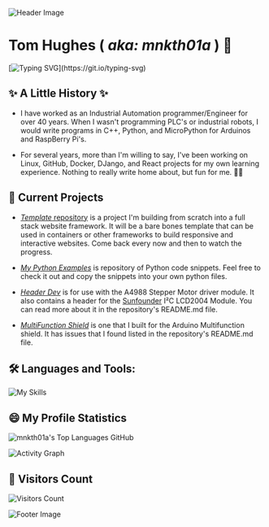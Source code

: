 <!--
**mnkth01a/mnkth01a** is a ✨ _special_ ✨ repository because its `README.md` (this file) appears on your GitHub profile.

Here are some ideas to get you started:

- 🔭 I’m currently working on ...
- 🌱 I’m currently learning ...
- 👯 I’m looking to collaborate on ...
- 🤔 I’m looking for help with ...
- 💬 Ask me about ...
- 📫 How to reach me: ...
- 😄 Pronouns: ...
- ⚡ Fun fact: ...
-->

![Header Image](https://capsule-render.vercel.app/api?type=waving&height=100%&color=1e90ff&height=40&section=header)

# Tom Hughes ( _aka: mnkth01a_ ) 👋

[![Typing SVG](https://readme-typing-svg.demolab.com?font=Abril+Fatface&size=32&duration=4000&pause=1500&color=f8f8ff&center=true&vCenter=true&width=820&height=50&lines=Welcome+to+the+mnkth01a+repository!;Feel+free+to+checkout+my+repositories!;I+hope+you+can+find+somethng+you+can+use!)](https://git.io/typing-svg)

## ✨ A Little History ✨

- I have worked as an Industrial Automation programmer/Engineer for over 40 years. When I wasn't programming PLC's or
industrial robots, I would write programs in C++, Python, and MicroPython for Arduinos and RaspBerry Pi's.

- For several years, more than I'm willing to say, I've been working on Linux, GitHub, Docker, DJango, and React projects for my own learning experience. Nothing to really write home about, but fun for me. 🏋️‍♂️  

## 🔭 Current Projects

- [_Template_ repository](https://github.com/mnkth01a/templates.git) is a project I'm building from scratch into a full stack website framework. It will be a bare bones template that can be used in containers or other frameworks to build responsive and interactive websites. Come back every now and then to watch the progress.

- [_My Python Examples_](https://github.com/mnkth01a/mypython_examples.git) is repository of Python code snippets.  Feel free to check it out and copy the snippets into your own python files.

- [_Header Dev_](https://github.com/mnkth01a/header_dev.git) is for use with the A4988 Stepper Motor driver module. It also contains a header for the [Sunfounder](https://www.sunfounder.com/) I²C LCD2004 Module.  You can read more about it in the repository's README.md file.

- [_MultiFunction Shield_](https://github.com/mnkth01a/MultiFunction_Shield.git) is one that I built for the Arduino Multifunction shield. It has issues that I found listed in the repository's README.md file.

## 🛠️ **Languages and Tools:**  

![My Skills](https://skillicons.dev/icons?i=linux,bash,powershell,vscode,python,cpp,html,css,git,github,arduino,mysql,kubernetes,docker,tailwind,js,react,nodejs,mongodb,firebase,md,ruby,stackoverflow&perline=13)

## 😄 My Profile Statistics

![mnkth01a's Top Languages GitHub](https://github-readme-stats.vercel.app/api/top-langs/?username=mnkth01a&theme=transparent&title_color=84C2C0&color=E3E3E3&text_color=DEDEDE&hide_border=true&text_bold=true&layout=compact)

![Activity Graph](https://github-readme-activity-graph.vercel.app/graph/?username=mnkth01a&bg_color=RRGGBBAA&title_color=84C2C0&color=84C2C0&line=84C2C0&point=DEDEDE&hide_border=true&custom_title=Contribution⠀Graph)

## 👯 Visitors Count

![Visitors Count](https://profile-counter.glitch.me/{mnkth01a}/count.svg)

![Footer Image](https://capsule-render.vercel.app/api?type=waving&height=100%&color=1e90ff&height=40&section=footer)
